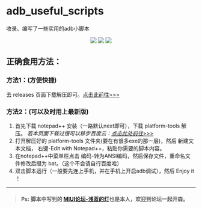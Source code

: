 # adb_useful_scripts
收录、编写了一些实用的adb小脚本  

<p align="center">
<img src="https://img.shields.io/badge/license-mit-lightgrey.svg?longCache=true&style=for-the-badge">
<img src="https://img.shields.io/badge/version-1.0.0-green.svg?longCache=true&style=for-the-badge">
<a href="http://www.miui.com/home.php?mod=space&uid=1561677869"><img src="https://img.shields.io/badge/MIUI论坛-@浅蓝的灯-orange.svg?longCache=true&style=for-the-badge"></a>
</p>


## 正确食用方法：

###  方法1：(方便快捷)

 去 releases 页面下载解压即可。[点击此前往>>>](https://github.com/hui-shao/adb_useful_scripts/releases)
 
###  方法2：(可以及时用上最新版)

1. 首先下载 notepad++ 安装（一路默认next即可），下载 platform-tools 解压。
 *若本页面下载过慢可以移步百度云：[点击此处前往>>>](https://pan.baidu.com/s/1-03f_pZwRthbcoRFZbZEtQ)*
2. 打开解压好的 platform-tools 文件夹(要在有很多exe的那一层)，然后 新建文本文档， 右键-Edit with Notepad++，粘贴你需要的脚本内容。
3. 在notepad++中菜单栏点击 编码-转为ANSI编码，然后保存文件，重命名文件修改后缀为 bat。（这个不会请自行百度哈）
4. 双击脚本运行（一般要先连上手机，并在手机上开启adb调试），然后 Enjoy it ！

*****
  
> #### Ps: 脚本中写到的 [MIUI论坛-浅蓝的灯](http://www.miui.com/home.php?mod=space&uid=1561677869)也是本人，欢迎到论坛一起开森。
